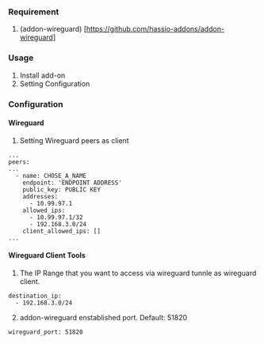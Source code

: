 ### Requirement
1. (addon-wireguard) [https://github.com/hassio-addons/addon-wireguard]

### Usage
1. Install add-on
2. Setting Configuration

### Configuration

#### Wireguard

1. Setting Wireguard peers as client

```
...
peers:
...
  - name: CHOSE_A_NAME
    endpoint: 'ENDPOINT ADDRESS'
    public_key: PUBLIC KEY
    addresses:
      - 10.99.97.1
    allowed_ips:
      - 10.99.97.1/32
      - 192.168.3.0/24
    client_allowed_ips: []
...
```

#### Wireguard Client Tools

1. The IP Range that you want to access via wireguard tunnle as wireguard client.

```
destination_ip:
  - 192.168.3.0/24
```

2. addon-wireguard enstablished port. Default: 51820

```
wireguard_port: 51820
```
